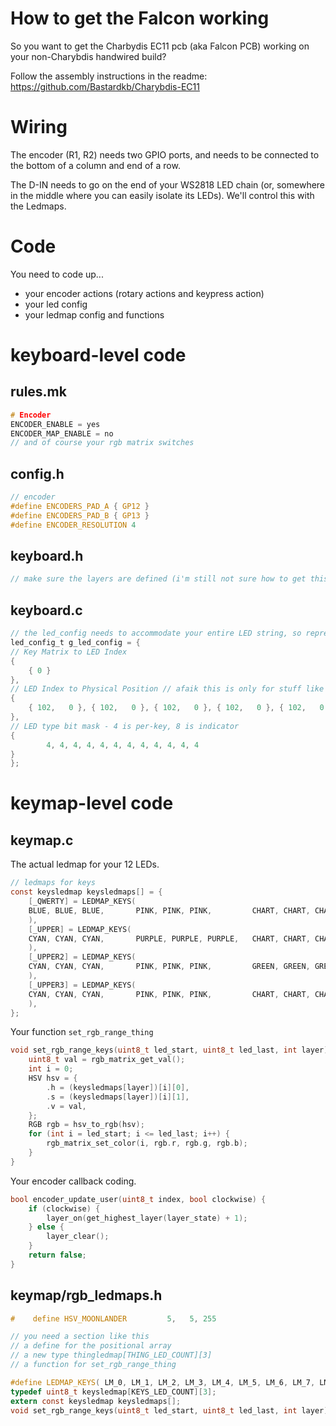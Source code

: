 # How to get the Falcon working
So you want to get the Charbydis EC11 pcb (aka Falcon PCB) working on your non-Charybdis handwired build?

Follow the assembly instructions in the readme: https://github.com/Bastardkb/Charybdis-EC11

# Wiring
The encoder (R1, R2) needs two GPIO ports, and needs to be connected to the bottom of a column and end of a row.

The D-IN needs to go on the end of your WS2818 LED chain (or, somewhere in the middle where you can easily isolate its LEDs).  We'll control this with the Ledmaps.

# Code
You need to code up...
- your encoder actions (rotary actions and keypress action)
- your led config
- your ledmap config and functions

# keyboard-level code
## rules.mk
```c
# Encoder
ENCODER_ENABLE = yes
ENCODER_MAP_ENABLE = no
// and of course your rgb matrix switches
```
## config.h
```c
// encoder
#define ENCODERS_PAD_A { GP12 }
#define ENCODERS_PAD_B { GP13 }
#define ENCODER_RESOLUTION 4
```
## keyboard.h
```c
// make sure the layers are defined (i'm still not sure how to get this out of keyboard.h)
```
## keyboard.c
```c
// the led_config needs to accommodate your entire LED string, so represent the Falcon LEDs here
led_config_t g_led_config = {
// Key Matrix to LED Index
{
    { 0 }
},
// LED Index to Physical Position // afaik this is only for stuff like matrix animations
{
    { 102,   0 }, { 102,   0 }, { 102,   0 }, { 102,   0 }, { 102,   0 }, { 102,   0 }, { 102,   0 }, { 102,   0 }, { 102,   0 }, { 102,   0 }, { 102,   0 }, { 102,   0 }
},
// LED type bit mask - 4 is per-key, 8 is indicator
{
        4, 4, 4, 4, 4, 4, 4, 4, 4, 4, 4, 4
}
};
```
# keymap-level code
## keymap.c
The actual ledmap for your 12 LEDs.
```c
// ledmaps for keys
const keysledmap keysledmaps[] = {
    [_QWERTY] = LEDMAP_KEYS(
    BLUE, BLUE, BLUE,       PINK, PINK, PINK,         CHART, CHART, CHART,      ORANGE, ORANGE, ORANGE
    ),
    [_UPPER] = LEDMAP_KEYS(
    CYAN, CYAN, CYAN,       PURPLE, PURPLE, PURPLE,   CHART, CHART, CHART,      ORANGE, ORANGE, ORANGE
    ),
    [_UPPER2] = LEDMAP_KEYS(
    CYAN, CYAN, CYAN,       PINK, PINK, PINK,         GREEN, GREEN, GREEN,      ORANGE, ORANGE, ORANGE
    ),
    [_UPPER3] = LEDMAP_KEYS(
    CYAN, CYAN, CYAN,       PINK, PINK, PINK,         CHART, CHART, CHART,      RED, RED, RED
    ),
};
```
Your function `set_rgb_range_thing`
```c
void set_rgb_range_keys(uint8_t led_start, uint8_t led_last, int layer) {
    uint8_t val = rgb_matrix_get_val();
    int i = 0;
    HSV hsv = {
        .h = (keysledmaps[layer])[i][0],
        .s = (keysledmaps[layer])[i][1],
        .v = val,
    };
    RGB rgb = hsv_to_rgb(hsv);
    for (int i = led_start; i <= led_last; i++) {
        rgb_matrix_set_color(i, rgb.r, rgb.g, rgb.b);
    }
}
```
Your encoder callback coding.
```c
bool encoder_update_user(uint8_t index, bool clockwise) {
    if (clockwise) {
        layer_on(get_highest_layer(layer_state) + 1);
    } else {
        layer_clear();
    }
    return false;
}

```
## keymap/rgb_ledmaps.h
```c
#    define HSV_MOONLANDER         5,   5, 255

// you need a section like this
// a define for the positional array
// a new type thingledmap[THING_LED_COUNT][3]
// a function for set_rgb_range_thing

#define LEDMAP_KEYS( LM_0, LM_1, LM_2, LM_3, LM_4, LM_5, LM_6, LM_7, LM_8, LM_9, LM_10, LM_11 ) { LM_0, LM_1, LM_2, LM_3, LM_4, LM_5, LM_6, LM_7, LM_8, LM_9, LM_10, LM_11 }
typedef uint8_t keysledmap[KEYS_LED_COUNT][3];
extern const keysledmap keysledmaps[];
void set_rgb_range_keys(uint8_t led_start, uint8_t led_last, int layer);
```
